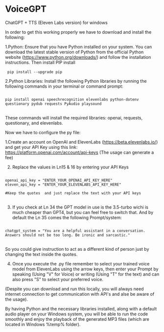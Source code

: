# VoiceGPT
ChatGPT + TTS (Eleven Labs version) for windows

In order to get this working properly we have to download and install the following:

1.Python: Ensure that you have Python installed on your system. You can download the latest stable version of Python from the official Python website (https://www.python.org/downloads/) and follow the installation instructions. Then install PIP install <pre>
<code>
pip install --upgrade pip
</code>
</pre>

2.Python Libraries: Install the following Python libraries by running the following commands in your terminal or command prompt:
<pre>
<code>
pip install openai speechrecognition elevenlabs python-dotenv questionary pydub requests PyAudio playsound
</code>
</pre>
These commands will install the required libraries: openai, requests, questionary, and elevenlabs.

Now we have to configure the py file:

1.Create an account on OpenAI and ElevenLabs (https://beta.elevenlabs.io/) and get your API Key using this link: https://platform.openai.com/account/api-keys (The usage can generate a fee)

2. Replace the values in Ln15 & 16 by entering your API Keys 

<pre>
<code>
openai_api_key = "ENTER_YOUR_OPENAI_API_KEY_HERE"
eleven_api_key = "ENTER_YOUR_ELEVENLABS_API_KEY_HERE"

#Keep the quotes  and just replace the text with your API keys
</code>
</pre>

3. If you check at Ln 34 the GPT model in use is the 3.5-turbo wichi is much cheaper than GPT4, but you can feel free to switch that. 
And by default the Ln 35 comes the following Prompt/system: 
<pre>
<code>
chatgpt_system = "You are a helpful assistant in a conversation. Answers should not be too long. Be ironic and sarcastic."
</code>
</pre>
So you could give instruction to act as a different kind of person just by changing the text inside the quotes.

4. Once you execute the .py file remember  to select your trained voice model from ElevenLabs using the arrow keys, then enter your Prompt by speaking (Using "V" for Voice) or writing (Using "T" for the text) and can also press "S" to select your preferred voice.

(Despite you can download and run this locally, you will always need internet connection to get communication with API's and alse be aware of the usage).

By having Python and the necessary libraries installed, along with a default audio player on your Windows system, you will be able to run the code smoothly and enjoy the playback of the generated MP3 files (which are located in Windows %temp% folder).
